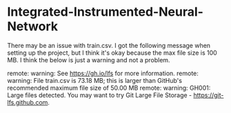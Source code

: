 # Integrated-Instrumented-Neural-Network

There may be an issue with train.csv. I got the following message when setting up the project, but I think it's okay because 
the max file size is 100 MB. I think the below is just a warning and not a problem.

remote: warning: See https://gh.io/lfs for more information.
remote: warning: File train.csv is 73.18 MB; this is larger than GitHub's recommended maximum file size of 50.00 MB
remote: warning: GH001: Large files detected. You may want to try Git Large File Storage - https://git-lfs.github.com.